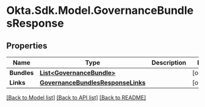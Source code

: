 # Okta.Sdk.Model.GovernanceBundlesResponse

## Properties

Name | Type | Description | Notes
------------ | ------------- | ------------- | -------------
**Bundles** | [**List&lt;GovernanceBundle&gt;**](GovernanceBundle.md) |  | [optional] 
**Links** | [**GovernanceBundlesResponseLinks**](GovernanceBundlesResponseLinks.md) |  | [optional] 

[[Back to Model list]](../README.md#documentation-for-models) [[Back to API list]](../README.md#documentation-for-api-endpoints) [[Back to README]](../README.md)

